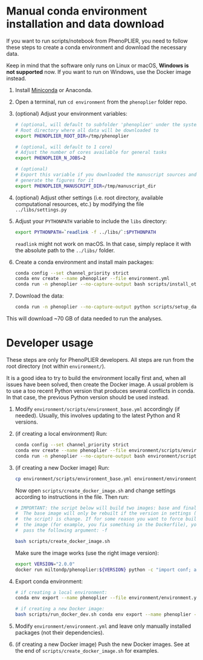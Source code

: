 # Manual conda environment installation and data download

If you want to run scripts/notebook from PhenoPLIER, you need to follow these
steps to create a conda environment and download the necessary data.

Keep in mind that the software only runs on Linux or macOS, **Windows is not
supported** now. If you want to run on Windows, use the Docker image instead.

1. Install [Miniconda](https://docs.conda.io/en/latest/miniconda.html) or Anaconda.

1. Open a terminal, run `cd environment` from the `phenoplier` folder repo.

1. (optional) Adjust your environment variables:

    ```bash
    # (optional, will default to subfolder 'phenoplier' under the system's temporary directory)
    # Root directory where all data will be downloaded to
    export PHENOPLIER_ROOT_DIR=/tmp/phenoplier

    # (optional, will default to 1 core)
    # Adjust the number of cores available for general tasks
    export PHENOPLIER_N_JOBS=2

    # (optional)
    # Export this variable if you downloaded the manuscript sources and want to
    # generate the figures for it
    export PHENOPLIER_MANUSCRIPT_DIR=/tmp/manuscript_dir
    ```

1. (optional) Adjust other settings (i.e. root directory, available computational
   resources, etc.) by modifying the file `../libs/settings.py`

1. Adjust your `PYTHONPATH` variable to include the `libs` directory:

    ```bash
    export PYTHONPATH=`readlink -f ../libs/`:$PYTHONPATH
    ```

    `readlink` might not work on macOS. In that case, simply replace it with
    the absolute path to the `../libs/` folder.

1. Create a conda environment and install main packages:

    ```bash
   conda config --set channel_priority strict
   conda env create --name phenoplier --file environment.yml
   conda run -n phenoplier --no-capture-output bash scripts/install_other_packages.sh
    ```
1. Download the data:

   ```bash
   conda run -n phenoplier --no-capture-output python scripts/setup_data.py
   ```

This will download ~70 GB of data needed to run the analyses.


# Developer usage

These steps are only for PhenoPLIER developers.
All steps are run from the root directory (not within `environment/`).

It is a good idea to try to build the environment locally first and, when all issues have been solved, then create the Docker image.
A usual problem is to use a too recent Python version that produces several conflicts in conda.
In that case, the previous Python version should be used instead.

1. Modify `environment/scripts/environment_base.yml` accordingly (if needed).
Usually, this involves updating to the latest Python and R versions.

1. (if creating a local environment) Run:
 
    ```bash
    conda config --set channel_priority strict
    conda env create --name phenoplier --file environment/scripts/environment_base.yml
    conda run -n phenoplier --no-capture-output bash environment/scripts/install_other_packages.sh
    ```

1. (if creating a new Docker image) Run:
    ```bash
    cp environment/scripts/environment_base.yml environment/environment.yml
    ```

    Now open `scripts/create_docker_image.sh` and change settings according to instructions in the file.
    Then run:

    ```bash
    # IMPORTANT: the script below will build two images: base and final.
    #  The base image will only be rebuilt if the version in settings (see
    #  the script) is change. If for some reason you want to force building the
    #  the image (for example, you fix something in the Dockerfile), you have to
    #  pass the following argument: -f

    bash scripts/create_docker_image.sh
    ```

    Make sure the image works (use the right image version):
    ```bash
    export VERSION="2.0.0"
    docker run miltondp/phenoplier:${VERSION} python -c "import conf; assert hasattr(conf, 'GENERAL')"
    ```

1. Export conda environment:

    ```bash
    # if creating a local environment:
    conda env export --name phenoplier --file environment/environment.yml

    # if creating a new Docker image:
    bash scripts/run_docker_dev.sh conda env export --name phenoplier --file environment/environment.yml
    ```

1. Modify `environment/environment.yml` and leave only manually installed packages (not their dependencies).

1. (if creating a new Docker image) Push the new Docker images.
See at the end of `scripts/create_docker_image.sh` for examples.

